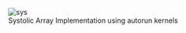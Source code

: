 ![sys](https://user-images.githubusercontent.com/25413124/142777953-d67640df-16e4-408d-a067-f61ac57c77b3.png)
<br/>
Systolic Array Implementation using autorun kernels
